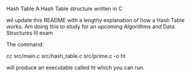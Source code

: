 Hash Table
A Hash Table structure written in C

wil update this README with a lengthy explanation of how a Hash Table works. Am doing this to study for an upcoming Algorithms and Data Structures III exam

The command: 

cc src/main.c src/hash_table.c src/prime.c -o ht

will produce an executable called ht which you can run.